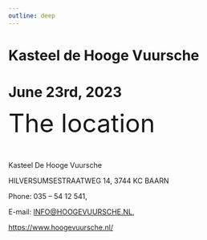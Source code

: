 ```yaml
---
outline: deep
---
```


<script setup>
import CoolHeader from "./components/CoolHeader.vue"
import { withBase } from "vitepress";
const imageURL = withBase("/hoogevuursche1.jpeg")
</script>

<CoolHeader :imageUrl="imageURL"> 
<h1> Kasteel de Hooge Vuursche </h1> 
<h1> June 23rd, 2023 </h1> 
</CoolHeader>

<p class="handwriting bold" style="font-size:50px;line-height: 1em;margin-top: 20px;">The location</p>


Kasteel De Hooge Vuursche

HILVERSUMSESTRAATWEG 14, 3744 KC BAARN

Phone: 035 – 54 12 541, 

E-mail: INFO@HOOGEVUURSCHE.NL,

https://www.hoogevuursche.nl/

